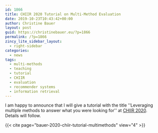 ```yaml
---
id: 1866
title: CHIIR 2020 Tutorial on Multi-Method Evaluation
date: 2019-10-23T10:43:42+00:00
author: Christine Bauer
layout: post
guid: https://christinebauer.eu/?p=1866
permalink: /?p=1866
zincy_lite_sidebar_layout:
  - right-sidebar
categories:
  - news
tags:
  - multi-methods
  - teaching
  - tutorial
  - CHIIR
  - evaluation
  - recommender systems
  - information retrieval
---
```

I am happy to announce that I will give a tutorial with the title ''Leveraging multiple methods to answer what you were looking for'' at <a href="http://sigir.org/chiir2020/" rel="noopener noreferrer" target="_blank">CHIIR 2020</a>. Details will follow.

{{< cite page="bauer-2020-chiir-tutorial-multimethods" view="4" >}}